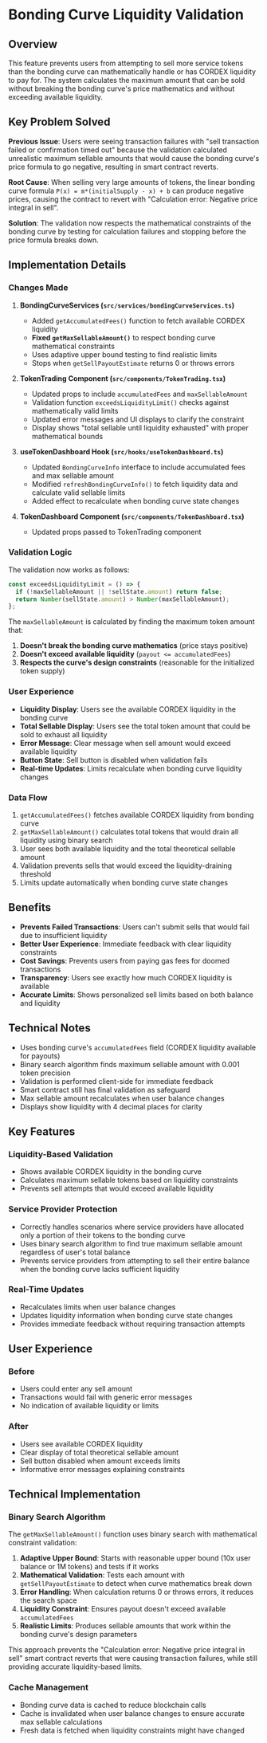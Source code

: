 # Bonding Curve Liquidity Validation

## Overview

This feature prevents users from attempting to sell more service tokens than the bonding curve can mathematically handle or has CORDEX liquidity to pay for. The system calculates the maximum amount that can be sold without breaking the bonding curve's price mathematics and without exceeding available liquidity.

## Key Problem Solved

**Previous Issue**: Users were seeing transaction failures with "sell transaction failed or confirmation timed out" because the validation calculated unrealistic maximum sellable amounts that would cause the bonding curve's price formula to go negative, resulting in smart contract reverts.

**Root Cause**: When selling very large amounts of tokens, the linear bonding curve formula `P(x) = m*(initialSupply - x) + b` can produce negative prices, causing the contract to revert with "Calculation error: Negative price integral in sell".

**Solution**: The validation now respects the mathematical constraints of the bonding curve by testing for calculation failures and stopping before the price formula breaks down.

## Implementation Details

### Changes Made

1. **BondingCurveServices (`src/services/bondingCurveServices.ts`)**
   - Added `getAccumulatedFees()` function to fetch available CORDEX liquidity
   - **Fixed `getMaxSellableAmount()`** to respect bonding curve mathematical constraints
   - Uses adaptive upper bound testing to find realistic limits
   - Stops when `getSellPayoutEstimate` returns 0 or throws errors

2. **TokenTrading Component (`src/components/TokenTrading.tsx`)**
   - Updated props to include `accumulatedFees` and `maxSellableAmount`
   - Validation function `exceedsLiquidityLimit()` checks against mathematically valid limits
   - Updated error messages and UI displays to clarify the constraint
   - Display shows "total sellable until liquidity exhausted" with proper mathematical bounds

3. **useTokenDashboard Hook (`src/hooks/useTokenDashboard.ts`)**
   - Updated `BondingCurveInfo` interface to include accumulated fees and max sellable amount
   - Modified `refreshBondingCurveInfo()` to fetch liquidity data and calculate valid sellable limits
   - Added effect to recalculate when bonding curve state changes

4. **TokenDashboard Component (`src/components/TokenDashboard.tsx`)**
   - Updated props passed to TokenTrading component

### Validation Logic

The validation now works as follows:

```typescript
const exceedsLiquidityLimit = () => {
  if (!maxSellableAmount || !sellState.amount) return false;
  return Number(sellState.amount) > Number(maxSellableAmount);
};
```

The `maxSellableAmount` is calculated by finding the maximum token amount that:
1. **Doesn't break the bonding curve mathematics** (price stays positive)
2. **Doesn't exceed available liquidity** (`payout <= accumulatedFees`)
3. **Respects the curve's design constraints** (reasonable for the initialized token supply)

### User Experience

- **Liquidity Display**: Users see the available CORDEX liquidity in the bonding curve
- **Total Sellable Display**: Users see the total token amount that could be sold to exhaust all liquidity
- **Error Message**: Clear message when sell amount would exceed available liquidity
- **Button State**: Sell button is disabled when validation fails
- **Real-time Updates**: Limits recalculate when bonding curve liquidity changes

### Data Flow

1. `getAccumulatedFees()` fetches available CORDEX liquidity from bonding curve
2. `getMaxSellableAmount()` calculates total tokens that would drain all liquidity using binary search
3. User sees both available liquidity and the total theoretical sellable amount
4. Validation prevents sells that would exceed the liquidity-draining threshold
5. Limits update automatically when bonding curve state changes

## Benefits

- **Prevents Failed Transactions**: Users can't submit sells that would fail due to insufficient liquidity
- **Better User Experience**: Immediate feedback with clear liquidity constraints
- **Cost Savings**: Prevents users from paying gas fees for doomed transactions
- **Transparency**: Users see exactly how much CORDEX liquidity is available
- **Accurate Limits**: Shows personalized sell limits based on both balance and liquidity

## Technical Notes

- Uses bonding curve's `accumulatedFees` field (CORDEX liquidity available for payouts)
- Binary search algorithm finds maximum sellable amount with 0.001 token precision
- Validation is performed client-side for immediate feedback
- Smart contract still has final validation as safeguard
- Max sellable amount recalculates when user balance changes
- Displays show liquidity with 4 decimal places for clarity

## Key Features

### Liquidity-Based Validation
- Shows available CORDEX liquidity in the bonding curve
- Calculates maximum sellable tokens based on liquidity constraints
- Prevents sell attempts that would exceed available liquidity

### Service Provider Protection
- Correctly handles scenarios where service providers have allocated only a portion of their tokens to the bonding curve
- Uses binary search algorithm to find true maximum sellable amount regardless of user's total balance
- Prevents service providers from attempting to sell their entire balance when the bonding curve lacks sufficient liquidity

### Real-Time Updates
- Recalculates limits when user balance changes
- Updates liquidity information when bonding curve state changes
- Provides immediate feedback without requiring transaction attempts

## User Experience

### Before
- Users could enter any sell amount
- Transactions would fail with generic error messages
- No indication of available liquidity or limits

### After
- Users see available CORDEX liquidity
- Clear display of total theoretical sellable amount
- Sell button disabled when amount exceeds limits
- Informative error messages explaining constraints

## Technical Implementation

### Binary Search Algorithm
The `getMaxSellableAmount()` function uses binary search with mathematical constraint validation:

1. **Adaptive Upper Bound**: Starts with reasonable upper bound (10x user balance or 1M tokens) and tests if it works
2. **Mathematical Validation**: Tests each amount with `getSellPayoutEstimate` to detect when curve mathematics break down
3. **Error Handling**: When calculation returns 0 or throws errors, it reduces the search space
4. **Liquidity Constraint**: Ensures payout doesn't exceed available `accumulatedFees`
5. **Realistic Limits**: Produces sellable amounts that work within the bonding curve's design parameters

This approach prevents the "Calculation error: Negative price integral in sell" smart contract reverts that were causing transaction failures, while still providing accurate liquidity-based limits.

### Cache Management
- Bonding curve data is cached to reduce blockchain calls
- Cache is invalidated when user balance changes to ensure accurate max sellable calculations
- Fresh data is fetched when liquidity constraints might have changed 